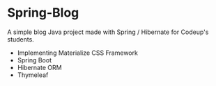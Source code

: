 # Spring-Blog
A simple blog Java project made with Spring / Hibernate for Codeup's students.

- Implementing Materialize CSS Framework
- Spring Boot
- Hibernate ORM
- Thymeleaf
 

